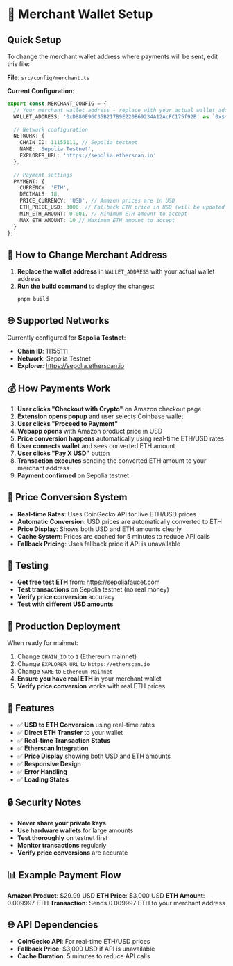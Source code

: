 # 🏪 Merchant Wallet Setup

## Quick Setup

To change the merchant wallet address where payments will be sent, edit this file:

**File**: `src/config/merchant.ts`

**Current Configuration**:
```typescript
export const MERCHANT_CONFIG = {
  // Your merchant wallet address - replace with your actual wallet address
  WALLET_ADDRESS: '0xD880E96C35B217B9E220B69234A12AcFC175f92B' as `0x${string}`,
  
  // Network configuration
  NETWORK: {
    CHAIN_ID: 11155111, // Sepolia testnet
    NAME: 'Sepolia Testnet',
    EXPLORER_URL: 'https://sepolia.etherscan.io'
  },
  
  // Payment settings
  PAYMENT: {
    CURRENCY: 'ETH',
    DECIMALS: 18,
    PRICE_CURRENCY: 'USD', // Amazon prices are in USD
    ETH_PRICE_USD: 3000, // Fallback ETH price in USD (will be updated dynamically)
    MIN_ETH_AMOUNT: 0.001, // Minimum ETH amount to accept
    MAX_ETH_AMOUNT: 10 // Maximum ETH amount to accept
  }
};
```

## 🔧 How to Change Merchant Address

1. **Replace the wallet address** in `WALLET_ADDRESS` with your actual wallet address
2. **Run the build command** to deploy the changes:
   ```bash
   pnpm build
   ```

## 🌐 Supported Networks

Currently configured for **Sepolia Testnet**:
- **Chain ID**: 11155111
- **Network**: Sepolia Testnet
- **Explorer**: https://sepolia.etherscan.io

## 💰 How Payments Work

1. **User clicks "Checkout with Crypto"** on Amazon checkout page
2. **Extension opens popup** and user selects Coinbase wallet
3. **User clicks "Proceed to Payment"**
4. **Webapp opens** with Amazon product price in USD
5. **Price conversion happens** automatically using real-time ETH/USD rates
6. **User connects wallet** and sees converted ETH amount
7. **User clicks "Pay X USD"** button
8. **Transaction executes** sending the converted ETH amount to your merchant address
9. **Payment confirmed** on Sepolia testnet

## 🔄 Price Conversion System

- **Real-time Rates**: Uses CoinGecko API for live ETH/USD prices
- **Automatic Conversion**: USD prices are automatically converted to ETH
- **Price Display**: Shows both USD and ETH amounts clearly
- **Cache System**: Prices are cached for 5 minutes to reduce API calls
- **Fallback Pricing**: Uses fallback price if API is unavailable

## 🧪 Testing

- **Get free test ETH** from: https://sepoliafaucet.com
- **Test transactions** on Sepolia testnet (no real money)
- **Verify price conversion** accuracy
- **Test with different USD amounts**

## 🚀 Production Deployment

When ready for mainnet:
1. Change `CHAIN_ID` to `1` (Ethereum mainnet)
2. Change `EXPLORER_URL` to `https://etherscan.io`
3. Change `NAME` to `Ethereum Mainnet`
4. **Ensure you have real ETH** in your merchant wallet
5. **Verify price conversion** works with real ETH prices

## 📱 Features

- ✅ **USD to ETH Conversion** using real-time rates
- ✅ **Direct ETH Transfer** to your wallet
- ✅ **Real-time Transaction Status**
- ✅ **Etherscan Integration**
- ✅ **Price Display** showing both USD and ETH amounts
- ✅ **Responsive Design**
- ✅ **Error Handling**
- ✅ **Loading States**

## 🔒 Security Notes

- **Never share your private keys**
- **Use hardware wallets** for large amounts
- **Test thoroughly** on testnet first
- **Monitor transactions** regularly
- **Verify price conversions** are accurate

## 📊 Example Payment Flow

**Amazon Product**: $29.99 USD
**ETH Price**: $3,000 USD
**ETH Amount**: 0.009997 ETH
**Transaction**: Sends 0.009997 ETH to your merchant address

## 🌐 API Dependencies

- **CoinGecko API**: For real-time ETH/USD prices
- **Fallback Price**: $3,000 USD if API is unavailable
- **Cache Duration**: 5 minutes to reduce API calls 
